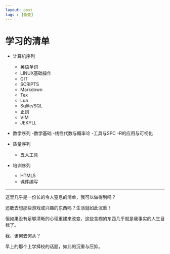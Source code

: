 ```yaml
---
layout: post
tags : [备查]
---
```


# 学习的清单

- 计算机序列
	- 英语单词
	- LINUX基础操作
	- GIT
	- SCRIPTS
	- Markdown
	- Tex
	- Lua
	- Sqlite/SQL
	- 正则
	- VIM
	- JEKYLL

- 数学序列
	-数学基础
	-线性代数与概率论
	-工具与SPC
	-R的应用与可视化

- 质量序列
	- 五大工具

- 培训序列
	- HTML5
	- 课件编写


---

这里几乎是一份长的令人窒息的清单，我可以做得到吗？

还敢去想那些游戏或兴趣的东西吗？生活就如此沉重！

但如果没有足够清晰的心理重建来改变，这些含糊的东西几乎就是我事实的人生目标了。

我，该何去何从？

早上的那个上学择校的话题，如此的沉重与压抑。

